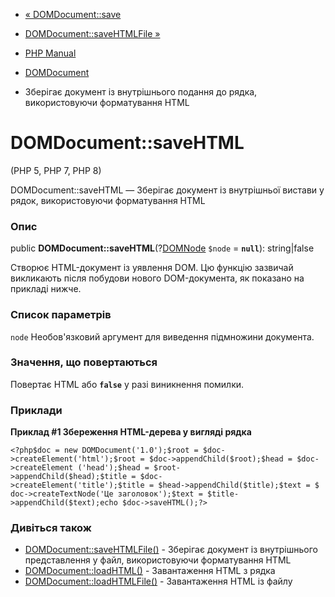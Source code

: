 - [« DOMDocument::save](domdocument.save.md)
- [DOMDocument::saveHTMLFile »](domdocument.savehtmlfile.md)

- [PHP Manual](index.md)
- [DOMDocument](class.domdocument.md)
- Зберігає документ із внутрішнього подання до рядка, використовуючи
форматування HTML

# DOMDocument::saveHTML

(PHP 5, PHP 7, PHP 8)

DOMDocument::saveHTML — Зберігає документ із внутрішньої вистави
у рядок, використовуючи форматування HTML

### Опис

public **DOMDocument::saveHTML**(?[DOMNode](class.domnode.md) `$node`
= **`null`**): string\|false

Створює HTML-документ із уявлення DOM. Цю функцію зазвичай викликають
після побудови нового DOM-документа, як показано на прикладі нижче.

### Список параметрів

`node`
Необов'язковий аргумент для виведення підмножини документа.

### Значення, що повертаються

Повертає HTML або **`false`** у разі виникнення помилки.

### Приклади

**Приклад #1 Збереження HTML-дерева у вигляді рядка**

` <?php$doc = new DOMDocument('1.0');$root = $doc->createElement('html');$root = $doc->appendChild($root);$head = $doc->createElement ('head');$head = $root->appendChild($head);$title = $doc->createElement('title');$title = $head->appendChild($title);$text = $ doc->createTextNode('Це заголовок');$text = $title->appendChild($text);echo $doc->saveHTML();?> `

### Дивіться також

- [DOMDocument::saveHTMLFile()](domdocument.savehtmlfile.md) -
Зберігає документ із внутрішнього представлення у файл, використовуючи
форматування HTML
- [DOMDocument::loadHTML()](domdocument.loadhtml.md) - Завантаження HTML
з рядка
- [DOMDocument::loadHTMLFile()](domdocument.loadhtmlfile.md) -
Завантаження HTML із файлу
